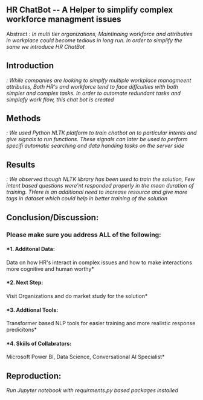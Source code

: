 


## HR ChatBot -- A Helper to simplify complex workforce managment issues

 Abstract *: In multi tier organizations, Maintinaing workforce and attributies in workplace could become tedious in long run. In order to simplify the same we introduce HR ChatBot*

## Introduction 
*: While companies are looking to simplfy multiple workplace managmeent attributes, Both HR's and workforce tend to face diffculties with both simpler and complex tasks. In order to automate redundant tasks and simplafy work flow, this chat bot is created*

## Methods 
*: We used Python NLTK platform to train chatbot on to particular intents and give signals to run functions. These signals can later be used to perform specifi automatic searching and data handling tasks on the server side*

## Results 
*: We observed though NLTK library has been used to train the solution, Few intent based questions were'nt responded properly in the mean duration of training. THere is an additional need to increase resource and give more tags in dataset which could help in better training of the solution*

## Conclusion/Discussion: 

### Please make sure you address ALL of the following:

#### *1. Additonal Data: 
Data on how HR's interact in complex issues and how to make interactions more cognitive and human worthy*

#### *2. Next Step: 
Visit Organizations and do market study for the solution* 

#### *3. Addtional Tools: 
Transformer based NLP tools for easier training and more realistic response predicitons*

#### *4. Skiils of Collabrators: 
Microsoft Power BI, Data Science, Conversational AI Specialist*

## Reproduction: 
*Run Jupyter notebook with requirments.py based packages installed*




